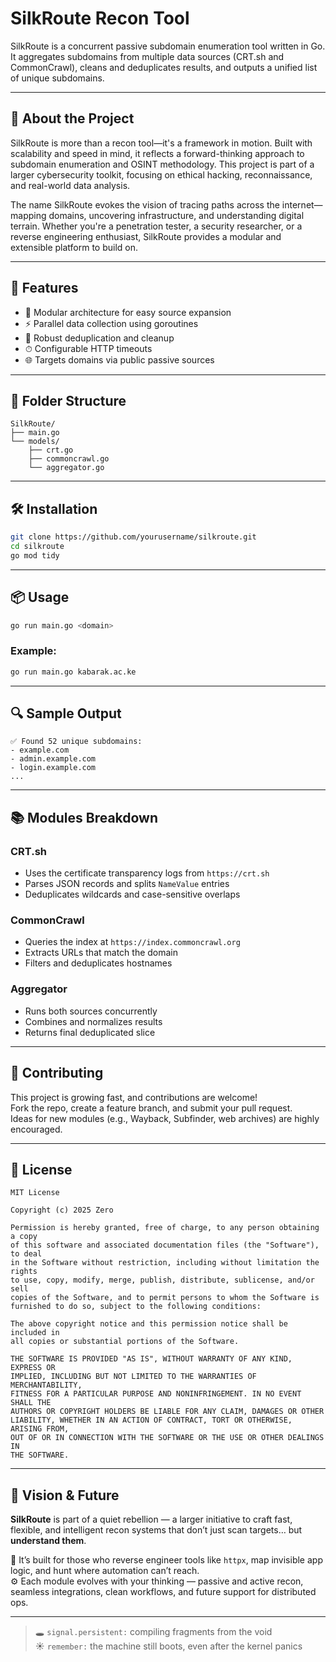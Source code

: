 # SilkRoute Recon Tool

SilkRoute is a concurrent passive subdomain enumeration tool written in Go. It aggregates subdomains from multiple data sources (CRT.sh and CommonCrawl), cleans and deduplicates results, and outputs a unified list of unique subdomains.

---

## 🌟 About the Project

SilkRoute is more than a recon tool—it's a framework in motion. Built with scalability and speed in mind, it reflects a forward-thinking approach to subdomain enumeration and OSINT methodology. This project is part of a larger cybersecurity toolkit, focusing on ethical hacking, reconnaissance, and real-world data analysis.

The name SilkRoute evokes the vision of tracing paths across the internet—mapping domains, uncovering infrastructure, and understanding digital terrain. Whether you're a penetration tester, a security researcher, or a reverse engineering enthusiast, SilkRoute provides a modular and extensible platform to build on.

---

## 🚀 Features

- 🧩 Modular architecture for easy source expansion  
- ⚡ Parallel data collection using goroutines  
- 🧼 Robust deduplication and cleanup  
- ⏱ Configurable HTTP timeouts  
- 🌐 Targets domains via public passive sources  

---

## 📁 Folder Structure

```
SilkRoute/
├── main.go
└── models/
    ├── crt.go
    ├── commoncrawl.go
    └── aggregator.go
```

---

## 🛠 Installation

```bash
git clone https://github.com/yourusername/silkroute.git
cd silkroute
go mod tidy
```

---

## 📦 Usage

```bash
go run main.go <domain>
```

### Example:

```bash
go run main.go kabarak.ac.ke
```

---

## 🔍 Sample Output

```
✅ Found 52 unique subdomains:
- example.com
- admin.example.com
- login.example.com
...
```

---

## 📚 Modules Breakdown

### CRT.sh
- Uses the certificate transparency logs from `https://crt.sh`  
- Parses JSON records and splits `NameValue` entries  
- Deduplicates wildcards and case-sensitive overlaps  

### CommonCrawl
- Queries the index at `https://index.commoncrawl.org`  
- Extracts URLs that match the domain  
- Filters and deduplicates hostnames  

### Aggregator
- Runs both sources concurrently  
- Combines and normalizes results  
- Returns final deduplicated slice  

---

## 🧠 Contributing

This project is growing fast, and contributions are welcome!  
Fork the repo, create a feature branch, and submit your pull request.  
Ideas for new modules (e.g., Wayback, Subfinder, web archives) are highly encouraged.

---


## 📄 License

```
MIT License

Copyright (c) 2025 Zero

Permission is hereby granted, free of charge, to any person obtaining a copy
of this software and associated documentation files (the "Software"), to deal
in the Software without restriction, including without limitation the rights
to use, copy, modify, merge, publish, distribute, sublicense, and/or sell
copies of the Software, and to permit persons to whom the Software is
furnished to do so, subject to the following conditions:

The above copyright notice and this permission notice shall be included in
all copies or substantial portions of the Software.

THE SOFTWARE IS PROVIDED "AS IS", WITHOUT WARRANTY OF ANY KIND, EXPRESS OR
IMPLIED, INCLUDING BUT NOT LIMITED TO THE WARRANTIES OF MERCHANTABILITY,
FITNESS FOR A PARTICULAR PURPOSE AND NONINFRINGEMENT. IN NO EVENT SHALL THE
AUTHORS OR COPYRIGHT HOLDERS BE LIABLE FOR ANY CLAIM, DAMAGES OR OTHER
LIABILITY, WHETHER IN AN ACTION OF CONTRACT, TORT OR OTHERWISE, ARISING FROM,
OUT OF OR IN CONNECTION WITH THE SOFTWARE OR THE USE OR OTHER DEALINGS IN
THE SOFTWARE.
```


---


## 🧠 Vision & Future

**SilkRoute** is part of a quiet rebellion — a larger initiative to craft fast, flexible, and intelligent recon systems that don’t just scan targets… but **understand them**.

🔧 It’s built for those who reverse engineer tools like `httpx`, map invisible app logic, and hunt where automation can’t reach.  
⚙️ Each module evolves with your thinking — passive and active recon, seamless integrations, clean workflows, and future support for distributed ops.

---

> 🕳️ `signal.persistent:` compiling fragments from the void  
> ☀️ `remember:` the machine still boots, even after the kernel panics
